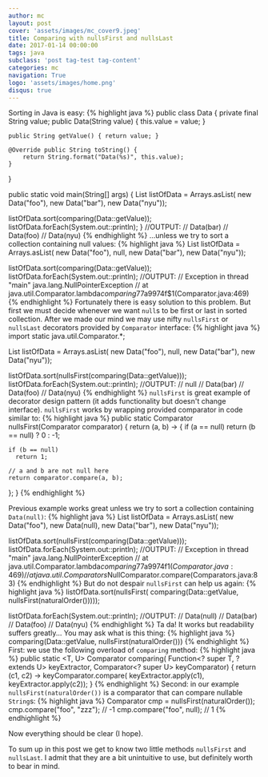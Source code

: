 ```yaml
---
author: mc
layout: post
cover: 'assets/images/mc_cover9.jpeg'
title: Comparing with nullsFirst and nullsLast
date: 2017-01-14 00:00:00
tags: java 
subclass: 'post tag-test tag-content'
categories: mc
navigation: True
logo: 'assets/images/home.png'
disqus: true
---
```


Sorting in Java is easy:
{% highlight java %}
public class Data {
    private final String value;
    public Data(String value) {
        this.value = value;
    }
 
    public String getValue() { return value; }
 
    @Override public String toString() {
        return String.format("Data(%s)", this.value);
    }
}
 
public static void main(String[] args) {
   List<Data> listOfData = Arrays.asList(
          new Data("foo"),
          new Data("bar"),
          new Data("nyu"));
 
   listOfData.sort(comparing(Data::getValue));
   listOfData.forEach(System.out::println);
}
//OUTPUT:
// Data(bar)
// Data(foo)
// Data(nyu)
{% endhighlight %}
...unless we try to sort a collection containing null values:
{% highlight java %}
List<Data> listOfData = Arrays.asList(
       new Data("foo"),
       null,
       new Data("bar"),
       new Data("nyu"));
 
listOfData.sort(comparing(Data::getValue));
listOfData.forEach(System.out::println);
//OUTPUT:
// Exception in thread "main" java.lang.NullPointerException
//    at java.util.Comparator.lambda$comparing$77a9974f$1(Comparator.java:469)
{% endhighlight %}
Fortunately there is easy solution to this problem. But first we must
decide whenever we want `null`s to be first or last in sorted collection.
After we made our mind we may use nifty `nullsFirst` or `nullsLast`
decorators provided by `Comparator` interface:
{% highlight java %}
import static java.util.Comparator.*;
 
List<Data> listOfData = Arrays.asList(
       new Data("foo"),
       null,
       new Data("bar"),
       new Data("nyu"));
 
listOfData.sort(nullsFirst(comparing(Data::getValue)));
listOfData.forEach(System.out::println);
//OUTPUT:
// null
// Data(bar)
// Data(foo)
// Data(nyu)
{% endhighlight %}
`nullsFirst` is great example of decorator design pattern
(it adds functionality but doesn't change interface).
`nullsFirst` works by wrapping provided comparator in code similar to:
{% highlight java %}
public static <T> Comparator<T> nullsFirst(Comparator<T> comparator) {
  return (a, b) -> {
    if (a == null)
        return (b == null) ? 0 : -1;
 
    if (b == null)
      return 1;
 
    // a and b are not null here
    return comparator.compare(a, b);
  };
}
{% endhighlight %}

Previous example works great unless we try to sort a collection
containing `Data(null)`:
{% highlight java %}
List<Data> listOfData = Arrays.asList(
       new Data("foo"),
       new Data(null),
       new Data("bar"),
       new Data("nyu"));

listOfData.sort(nullsFirst(comparing(Data::getValue)));
listOfData.forEach(System.out::println);
//OUTPUT:
// Exception in thread "main" java.lang.NullPointerException
//  at java.util.Comparator.lambda$comparing$77a9974f$1(Comparator.java:469)
//  at java.util.Comparators$NullComparator.compare(Comparators.java:83)
{% endhighlight %}
But do not despair `nullsFirst` can help us again:
{% highlight java %}
listOfData.sort(nullsFirst(
    comparing(Data::getValue, nullsFirst(naturalOrder()))));

listOfData.forEach(System.out::println);
//OUTPUT:
// Data(null)
// Data(bar)
// Data(foo)
// Data(nyu)
{% endhighlight %}
Ta da! It works but readability suffers greatly... You may ask what is
this thing:
{% highlight java %}
comparing(Data::getValue, nullsFirst(naturalOrder()))
{% endhighlight %}
First: we use the following overload of `comparing` method:
{% highlight java %}
public static <T, U> Comparator<T> comparing(
   Function<? super T, ? extends U> keyExtractor,
   Comparator<? super U>            keyComparator)
{
    return (c1, c2) -> keyComparator.compare(
          keyExtractor.apply(c1),
          keyExtractor.apply(c2));
}
{% endhighlight %}
Second: in our example `nullsFirst(naturalOrder())` is a comparator that can
compare nullable `String`s:
{% highlight java %}
Comparator<String> cmp = nullsFirst(naturalOrder());
cmp.compare("foo", "zzz"); // -1
cmp.compare("foo", null);  // 1
{% endhighlight %}

Now everything should be clear (I hope).

To sum up in this post we get to know two
little methods `nullsFirst` and `nullsLast`.
I admit that they are a bit unintuitive to use, but definitely worth
to bear in mind.

